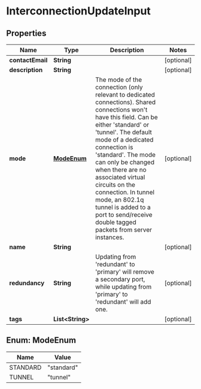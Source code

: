 

# InterconnectionUpdateInput


## Properties

| Name | Type | Description | Notes |
|------------ | ------------- | ------------- | -------------|
|**contactEmail** | **String** |  |  [optional] |
|**description** | **String** |  |  [optional] |
|**mode** | [**ModeEnum**](#ModeEnum) | The mode of the connection (only relevant to dedicated connections). Shared connections won&#39;t have this field. Can be either &#39;standard&#39; or &#39;tunnel&#39;.   The default mode of a dedicated connection is &#39;standard&#39;. The mode can only be changed when there are no associated virtual circuits on the connection.   In tunnel mode, an 802.1q tunnel is added to a port to send/receive double tagged packets from server instances. |  [optional] |
|**name** | **String** |  |  [optional] |
|**redundancy** | **String** | Updating from &#39;redundant&#39; to &#39;primary&#39; will remove a secondary port, while updating from &#39;primary&#39; to &#39;redundant&#39; will add one. |  [optional] |
|**tags** | **List&lt;String&gt;** |  |  [optional] |



## Enum: ModeEnum

| Name | Value |
|---- | -----|
| STANDARD | &quot;standard&quot; |
| TUNNEL | &quot;tunnel&quot; |



